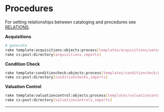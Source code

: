 Procedures
==========

For setting relationships between cataloging and procedures see [RELATIONS](RELATIONS.md).

**Acquisitions**

```bash
# generate
rake template:acquisitions:objects:process[templates/acquisitions/watermill-acq.csv]
rake cs:post:directory[acquisitions,imports]
```

**Condition Check**

```bash
rake template:conditioncheck:objects:process[templates/conditioncheck/watermill-cond.csv]
rake cs:post:directory[conditionchecks,imports]
```

**Valuation Control**

```bash
rake template:valuationcontrol:objects:process[templates/valuationcontrol/watermill-val.csv]
rake cs:post:directory[valuationcontrols,imports]
```

---
